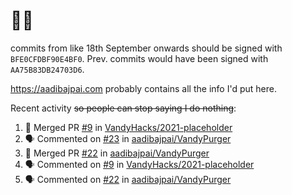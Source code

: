 # 👋🏻
<!--
**aadibajpai/aadibajpai** is a ✨ _special_ ✨ repository because its `README.md` (this file) appears on your GitHub profile.
-->
commits from like 18th September onwards should be signed with `BFE0CFDBF90E4BF0`. Prev. commits would have been signed with `AA75B83DB24703D6`.

https://aadibajpai.com probably contains all the info I'd put here.

Recent activity ~~so people can stop saying I do nothing~~:
<!--START_SECTION:activity-->
1. 🎉 Merged PR [#9](https://github.com/VandyHacks/2021-placeholder/pull/9) in [VandyHacks/2021-placeholder](https://github.com/VandyHacks/2021-placeholder)
2. 🗣 Commented on [#23](https://github.com/aadibajpai/VandyPurger/issues/23) in [aadibajpai/VandyPurger](https://github.com/aadibajpai/VandyPurger)
3. 🎉 Merged PR [#22](https://github.com/aadibajpai/VandyPurger/pull/22) in [aadibajpai/VandyPurger](https://github.com/aadibajpai/VandyPurger)
4. 🗣 Commented on [#9](https://github.com/VandyHacks/2021-placeholder/issues/9) in [VandyHacks/2021-placeholder](https://github.com/VandyHacks/2021-placeholder)
5. 🗣 Commented on [#22](https://github.com/aadibajpai/VandyPurger/issues/22) in [aadibajpai/VandyPurger](https://github.com/aadibajpai/VandyPurger)
<!--END_SECTION:activity-->

